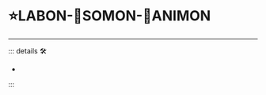 # ⭐<labor>LABON</labor>-🔷<soma>SOMON</soma>-💜<anima>ANIMON</anima>

---

<!-- =================================================== -->
<!-- =================================================== -->
<!-- =================================================== -->
<!-- =================================================== -->
<!-- =================================================== -->
::: details 🛠

-

:::